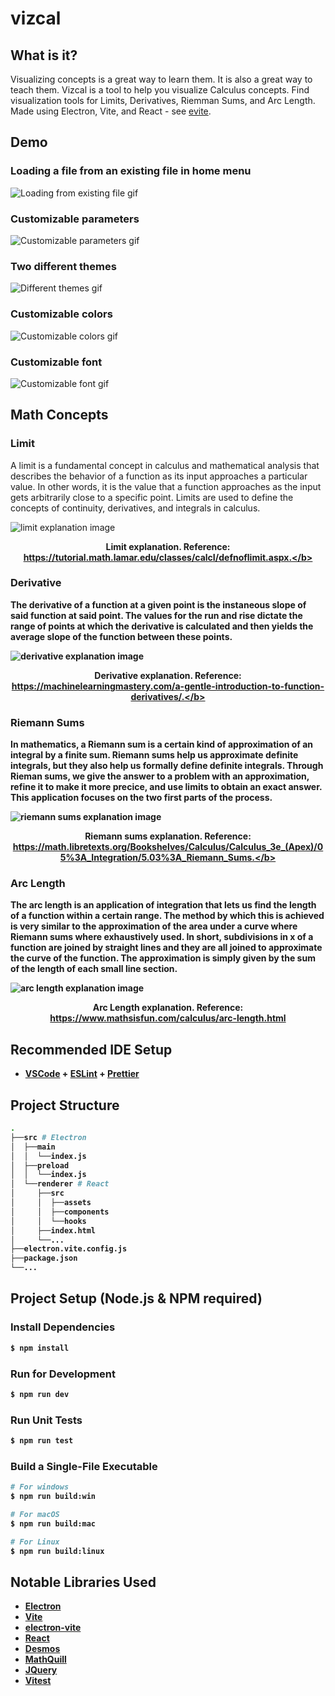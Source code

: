 # vizcal

## What is it?

Visualizing concepts is a great way to learn them. It is also a great way to teach them. Vizcal is a tool to help you visualize Calculus concepts. Find visualization tools for Limits, Derivatives, Riemman Sums, and Arc Length. Made using Electron, Vite, and React - see [evite](https://evite.netlify.app/).

## Demo

### Loading a file from an existing file in home menu

![Loading from existing file gif](https://i.gyazo.com/4782ef7bebbd3828de44d409a92bc067.gif)

### Customizable parameters

![Customizable parameters gif](https://i.gyazo.com/407c0b1e968b8f459035f458fb979448.gif)

### Two different themes

![Different themes gif](https://i.gyazo.com/cb705a5b92eedca1ba086975e67e32a6.gif)

### Customizable colors

![Customizable colors gif](https://i.gyazo.com/407c0b1e968b8f459035f458fb979448.gif)

### Customizable font

![Customizable font gif](https://i.gyazo.com/d3fe3b3920b080a558f89ac74dde6c1d.gif)

## Math Concepts

### Limit

A limit is a fundamental concept in calculus and mathematical analysis that
describes the behavior of a function as its input approaches a particular value.
In other words, it is the value that a function approaches as the input gets
arbitrarily close to a specific point. Limits are used to define the concepts of
continuity, derivatives, and integrals in calculus.

![limit explanation image](https://tutorial.math.lamar.edu/classes/calcI/DefnOfLimit_Files/image001.png)<figcaption align = "center"><b>Limit explanation. Reference: https://tutorial.math.lamar.edu/classes/calcI/defnoflimit.aspx.</b></figcaption>

### Derivative

The derivative of a function at a given point is the instaneous slope of said
function at said point. The values for the run and rise dictate the range of
points at which the derivative is calculated and then yields the average slope
of the function between these points.

![derivative explanation image](https://cdn.discordapp.com/attachments/1069616366476349482/1106680696195530813/IMG_0556.webp)<figcaption align = "center"><b>Derivative explanation. Reference: https://machinelearningmastery.com/a-gentle-introduction-to-function-derivatives/.</b></figcaption>

### Riemann Sums

In mathematics, a Riemann sum is a certain kind of approximation of an integral
by a finite sum. Riemann sums help us approximate definite integrals, but they
also help us formally define definite integrals. Through Rieman sums, we give the answer to a problem with an approximation, refine it to make it more precice, and use limits to obtain an exact answer. This application focuses on the two first parts of the process.

![riemann sums explanation image](https://i.stack.imgur.com/9hTsL.gif)<figcaption align = "center"><b>Riemann sums explanation. Reference: https://math.libretexts.org/Bookshelves/Calculus/Calculus_3e_(Apex)/05%3A_Integration/5.03%3A_Riemann_Sums.</b></figcaption>

### Arc Length

The arc length is an application of integration that lets us find the length of
a function within a certain range. The method by which this is achieved is very
similar to the approximation of the area under a curve where Riemann sums where
exhaustively used. In short, subdivisions in x of a function are joined by
straight lines and they are all joined to approximate the curve of the function.
The approximation is simply given by the sum of the length of each small line
section.

![arc length explanation image](https://s3-us-west-2.amazonaws.com/courses-images/wp-content/uploads/sites/2332/2018/01/11213108/CNX_Calc_Figure_06_04_001.jpg)<figcaption align = "center"><b>Arc Length explanation. Reference: https://www.mathsisfun.com/calculus/arc-length.html</b></figcaption>

## Recommended IDE Setup

-   [VSCode](https://code.visualstudio.com/) + [ESLint](https://marketplace.visualstudio.com/items?itemName=dbaeumer.vscode-eslint) + [Prettier](https://marketplace.visualstudio.com/items?itemName=esbenp.prettier-vscode)

## Project Structure

```bash
.
├──src # Electron
│  ├──main
│  │  └──index.js
│  ├──preload
│  │  └──index.js
│  └──renderer # React
│     ├──src
│     │  ├──assets
│     │  ├──components
│     │  └──hooks
│     ├──index.html
│     └──...
├──electron.vite.config.js
├──package.json
└──...
```

## Project Setup (Node.js & NPM required)

### Install Dependencies

```bash
$ npm install
```

### Run for Development

```bash
$ npm run dev
```

### Run Unit Tests

```bash
$ npm run test
```

### Build a Single-File Executable

```bash
# For windows
$ npm run build:win

# For macOS
$ npm run build:mac

# For Linux
$ npm run build:linux
```

## Notable Libraries Used

-   [Electron](https://www.electronjs.org/)
-   [Vite](https://vitejs.dev/)
-   [electron-vite](https://evite.netlify.app/)
-   [React](https://reactjs.org/)
-   [Desmos](https://www.desmos.com/)
-   [MathQuill](http://mathquill.com/)
-   [JQuery](https://jquery.com/)
-   [Vitest](https://vitest.dev/)
